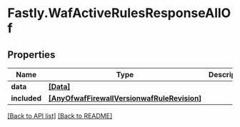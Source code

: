 # Fastly.WafActiveRulesResponseAllOf

## Properties

Name | Type | Description | Notes
------------ | ------------- | ------------- | -------------
**data** | [**[Data]**](Data.md) |  | [optional] 
**included** | [**[AnyOfwafFirewallVersionwafRuleRevision]**](AnyOfwafFirewallVersionwafRuleRevision.md) |  | [optional] 



[[Back to API list]](../../README.md#endpoints) [[Back to README]](../../README.md)
